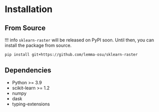 # Installation

## From Source

!!! info
    `sklearn-raster` will be released on PyPI soon. Until then, you can install the package from source.

```bash
pip install git+https://github.com/lemma-osu/sklearn-raster
```

## Dependencies

- Python >= 3.9
- scikit-learn >= 1.2
- numpy
- dask
- typing-extensions